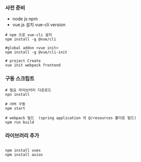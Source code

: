 
### 사전 준비
 - node js npm
 - vue.js 설치 vue-cli version
```shell script
# npm 으로 vue-cli 설치
npm install -g @vue/cli

#global addon <vue init>
npm install -g @vue/cli-init   

# project Create 
vue init webpack frontend
``` 
 
### 구동 스크립트 
```shell script
# 필요 라이브러리 다운로드
npn install 

# 서버 구동
npm start 

# webpack 빌드  (spring application 의 @/resources 폴더로 빌드)
npm run build 
```

### 라이브러리 추가
```shell script

npm install vuex
npm install axios

``` 
